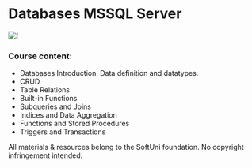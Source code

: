 # Databases MSSQL Server 

![!](https://user-images.githubusercontent.com/75258625/155233844-a874db91-d57e-416c-be9c-b5a402cdf0cf.png)


### Course content:

* Databases Introduction. Data definition and datatypes.
* CRUD
* Table Relations
* Built-in Functions
* Subqueries and Joins
* Indices and Data Aggregation
* Functions and Stored Procedures
* Triggers and Transactions


All materials & resources belong to the SoftUni foundation. No copyright infringement intended.

